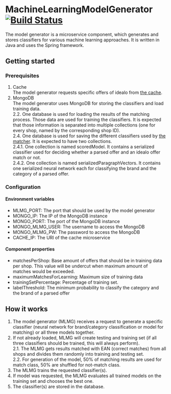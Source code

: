 # MachineLearningModelGenerator [![Build Status](https://travis-ci.org/HPI-BP2017N2/MachineLearningModelGenerator.svg?branch=master)](https://travis-ci.org/HPI-BP2017N2/MachineLearningModelGenerator)
The model generator is a microservice component, which generates and stores classifiers for various machine learning approaches.
It is written in Java and uses the Spring framework.

## Getting started
### Prerequisites
1. Cache  
 The model generator requests specific offers of idealo from [the cache](https://github.com/HPI-BP2017N2/Cache).
2. MongoDB  
 The model generator uses  MongoDB for storing the classifiers and load training data.  
 2.2. One database is used for loading the results of the matching process. Those data are used for training the classifiers. It is expected that those information is separated into multiple collections (one for every shop, named by the corresponding shop ID).  
2.4. One database is used for saving the different classifiers used by [the matcher](https://github.com/HPI-BP2017N2/Matcher). It is expected to have two collections.   
  2.4.1. One collection is named scoredModel. It contains a serialized classifier used for deciding whether a parsed offer and an idealo offer match or not.  
  2.4.2. One collection is named serializedParagraphVectors. It contains one serialized neural network each for classifying the brand and the category of a parsed offer.  
  
### Configuration
#### Environment variables
- MLMG_PORT: The port that should be used by the model generator
- MONGO_IP: The IP of the MongoDB instance
- MONGO_PORT: The port of the MongoDB instance
- MONGO_MLMG_USER: The username to access the MongoDB
- MONGO_MLMG_PW: The password to access the MongoDB
- CACHE_IP: The URI of the cache microservice

#### Component properties
- matchesPerShop: Base amount of offers that should be in training data per shop.
  This value will be undercut when maximum amount of matches would be exceeded.
- maximumMatchesForLearning: Maximum size of training data
- trainingSetPercentage: Percentage of training set.
- labelThreshold: The minimum probability to classify the category and the brand of a parsed offer

## How it works
1. The model generator (MLMG) receives a request to generate a specific classifier (neural network for brand/category classification or model for matching) or all three models together.
2. If not already loaded, MLMG will create testing and training set (if all three classifiers should be trained, this will always perform).  
 2.1. The MLMG gets results matched with EAN (correct matches) from all shops and divides them randomly into training and testing set.  
 2.2. For generation of the model, 50% of matching results are used for match class, 50% are shuffled for not-match class.
3. The MLMG trains the requested classifier(s).
4. If model was requested, the MLMG evaluates all trained models on the training set and chooses the best one.
5. The classifier(s) are stored in the database.